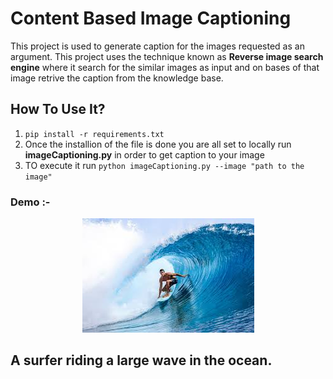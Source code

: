 # Content Based Image Captioning
This project is used to generate caption for the images requested as an argument. This project uses the technique known as <b> Reverse image search engine</b> where it search for the similar images as input and on bases of that image retrive the caption from the knowledge base.

## How To Use It?
1. `pip install -r requirements.txt`
2. Once the installion of the file is done you are all set to locally run <b>imageCaptioning.py</b> in order to get caption to your image
3. TO execute it run `python imageCaptioning.py --image "path to the image"`

### Demo :-
<p align='center'>
 <img src="samples/images.jpg">
</p>
<p align='center'>
 <h2><b>A surfer riding a large wave in the ocean.</h2>
 </p>